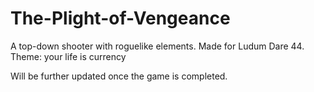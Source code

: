 # The-Plight-of-Vengeance
A top-down shooter with roguelike elements. Made for Ludum Dare 44. Theme: your life is currency

Will be further updated once the game is completed.
